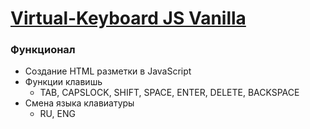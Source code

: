 # [Virtual-Keyboard JS Vanilla](https://vansalivan.github.io/Virtual-Keyboard/) 
### Функционал
- Создание HTML разметки в JavaScript
- Функции клавишь
    - TAB, CAPSLOCK, SHIFT, SPACE, ENTER, DELETE, BACKSPACE
- Смена языка клавиатуры
    - RU, ENG
